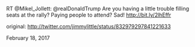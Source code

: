 RT @Mikel_Jollett: @realDonaldTrump Are you having a little trouble filling seats at the rally? Paying people to attend? Sad! http://bit.ly/2lhEffr 

original: http://twitter.com/jimmylittle/status/832979297841221633 

February 18, 2017